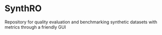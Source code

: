 # SynthRO
Repository for quality evaluation and benchmarking synthetic datasets with metrics through a friendly GUI
